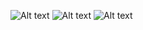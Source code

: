 ![Alt text](https://cdn.discordapp.com/attachments/1343188719561343046/1355149674868117674/1dae7cd135d40d303603727ac3fa797d.jpg?ex=67e7e0fb&is=67e68f7b&hm=bca2a7eba2c8228958fa49bf81380f8e816bbf3b217bf068965f2d98f3c0cc2d&)
![Alt text](https://cdn.discordapp.com/attachments/1343188719561343046/1355149389143871639/GIF_20250328055952606.gif?ex=67e7e0b7&is=67e68f37&hm=62e2c252640f2bcec791c397dfb1eaef53848c049dee67d9cde45ec196631ff8&)
![Alt text](https://cdn.discordapp.com/attachments/1343188719561343046/1355149924290793602/fb9585f5d87a987aeaebfe24a7082387_1.jpg?ex=67e7e137&is=67e68fb7&hm=beebccee3d9dd913400f0f3da1978693c1dda875c5e1a3086ceed73fd9a7dd43&)
